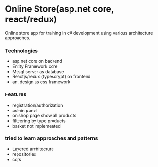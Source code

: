 # Online Store(asp.net core, react/redux)
Online store app for training in c# development using various architecture approaches.    

### Technologies
-  asp.net core on backend 
-  Entity Framework core   
- Mssql server as database 
- Reactjs/redux (typescrypt) on frontend 
- ant design as css framework 

### Features
- registration/authorization
- admin panel 
- on shop page show all products 
- filteering by type products
- basket not implemented 



### tried to learn approaches and patterns
- Layered architecture
- repositories
- cqrs 
